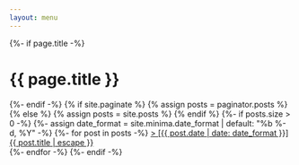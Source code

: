 ```yaml
---
layout: menu
---
```


{%- if page.title -%}
    <h1 class="page-heading">{{ page.title }}</h1>
{%- endif -%}
{% if site.paginate %}
    {% assign posts = paginator.posts %}
{% else %}
    {% assign posts = site.posts %}
{% endif %}
{%- if posts.size > 0 -%}
    {%- assign date_format = site.minima.date_format | default: "%b %-d, %Y" -%}
    {%- for post in posts -%}
        <a class="post-link" href="{{ post.url | relative_url }}">
            \> [{{ post.date | date: date_format }}] {{ post.title | escape }}
        </a> <br>
    {%- endfor -%}
{%- endif -%}

